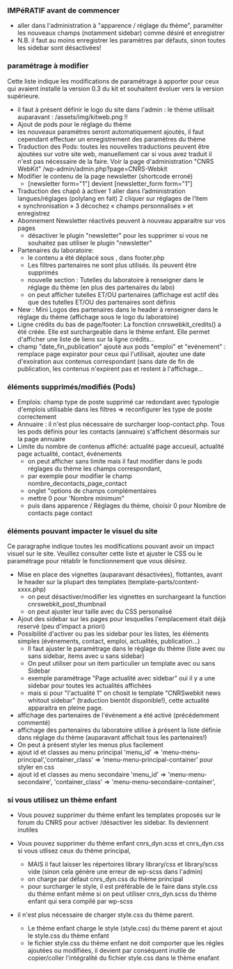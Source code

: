 ### IMPéRATIF avant de commencer
 * aller dans l'administration à "apparence / réglage du thème", paraméter les nouveaux champs (notamment sidebar) comme désiré et enregistrer 
 * N.B. il faut au moins enregistrer les paramètres par défauts, sinon toutes les sidebar sont désactivées!
 
### paramétrage à modifier
Cette liste indique les modifications de paramétrage à apporter pour ceux qui avaient installé la version 0.3 du kit et souhaitent évoluer vers la version supérieure. 
 * il faut à présent définir le logo du site dans l'admin : le thème utilisait auparavant : /assets/img/kitweb.png !!
 * Ajout de pods pour le réglage du thème
  *  les nouveaux paramètres seront automatiquement ajoutés, il faut cependant effectuer un enregistrement des paramètres du thème
 * Traduction des Pods: toutes les nouvelles traductions peuvent être ajoutées sur votre site web, manuellement car si vous avez traduit il n'est pas nécessaire de la faire. Voir la page d'administration "CNRS WebKit" /wp-admin/admin.php?page=CNRS-Webkit
 * Modifier le contenu de la page newsletter (shortcode erroné)
   * [newsletter form="1"]  devient [newsletter_form form="1"] 
 * Traduction des chapô à activer
   1 aller dans l’administration langues/réglages (polylang en fait)
   2 cliquer sur réglages de l’item « synchronisation »
   3 décochez « champs personnalisés » et enregistrez
 * Abonnement Newsletter réactivés peuvent à nouveau apparaitre sur vos pages
   * désactiver le plugin "newsletter" pour les supprimer si vous ne souhaitez pas utiliser le plugin "newsletter"
 * Partenaires du laboratoire: 
   * le contenu a été déplacé sous <!-- .content-area -->, dans footer.php
   * Les filtres partenaires ne sont plus utilisés. ils peuvent être supprimés
   * nouvelle section : Tutelles du laboratoire à renseigner dans le réglage du thème (en plus des partenaires du labo)
   * on peut afficher tutelles ET/OU partenaires (affichage est actif dès que des tutelles ET/OU des partenaires sont définis
 * New : Mini Logos des partenaires dans le header à renseigner dans le réglage du thème (affichage sous le logo du laboratoire)
 * Ligne crédits du bas de page/footer:  La fonction cnrswebkit_credits() a été créée. Elle est surchargeable dans le thème enfant. Elle permet d'afficher une liste de liens sur la ligne crédits... 
 * champ "date_fin_publication" ajouté aux pods "emploi" et "evénement" : remplace page expirator pour ceux qui l'utilisait, ajoutez une date d'exoiration aux contenus correspondant (sans date de fin de publication, les contenus n'expirent pas et restent à l'affichage...  
### éléments supprimés/modifiés (Pods)
 * Emplois: champ type de poste supprimé car redondant avec typologie d'emplois utilisable dans les filtres => reconfigurer les type de poste correctement
 * Annuaire : il n'est plus nécessaire de surcharger loop-contact.php. Tous les pods définis pour les contacts (annuaire) s'affichent désormais sur la page annuaire
 * Limite du nombre de contenus affiché: actualité page accueuil, actualité page actualité, contact, événements
   * on peut afficher sans limite mais il faut modifier dans le pods réglages du thème les champs correspondant, 
   * par exemple pour modifier le champ nombre_decontacts_page_contact
   * onglet "options de champs complémentaires
   * mettre 0 pour 'Nombre minimum"
   * puis dans apparence / Réglages du thème, choisir 0 pour Nombre de contacts page contact
 
### éléments pouvant impacter le visuel du site
 Ce paragraphe indique toutes les modifications pouvant avoir un impact visuel sur le site. Veuillez consulter cette liste et ajuster le CSS ou le paramétrage pour rétablir le fonctionnement que vous désirez. 
 
 * Mise en place des vignettes (auparavant désactivées), flottantes, avant le header sur la plupart des templates (template-parts/content-xxxx.php)
   * on peut désactiver/modifier les vignettes en surchargeant la function cnrswebkit_post_thumbnail
   * on peut ajuster leur taille avec du CSS personalisé
 * Ajout des sidebar sur les pages pour lesquelles l'emplacement était déjà reservé (peu d'impact a priori) 
 * Possibilité d'activer ou pas les sidebar pour les listes, les éléments simples (événements, contact, emploi, actualités, publication...)
   * Il faut ajuster le paramétrage dans le réglage du thème (liste avec ou sans sidebar, items avec u sans sidebar)
   * On peut utiliser pour un item particulier un template avec ou sans Sidebar
   * exemple paramétrage "Page actualité avec sidebar" oui il y a une sidebar pour toutes les actualités affichées 
   * mais si pour "l'actualité 1" on chosit le template "CNRSwebkit news whitout sidebar"  (traduction bientôt disponible!), cette actualité apparaitra en pleine page.  
 * affichage des partenaires de l'événement a été activé (précédemment commenté)
 * affichage des partenaires du laboratoire utilise à présent la liste définie dans réglage du thème (auparavant affichait tous les partenaires!) 
 * On peut à présent styler les menus plus facilement 
  * ajout id et classes au menu principal 'menu_id' => 'menu-menu-principal','container_class' => 'menu-menu-principal-container' pour styler en css
  * ajout id et classes au menu secondaire 'menu_id' => 'menu-menu-secondaire', 'container_class' => 'menu-menu-secondaire-container',  
   
    
### si vous utilisez un thème enfant
 * Vous pouvez supprimer du thème enfant les templates proposés sur le forum du CNRS pour activer /désactiver les sidebar. Ils deviennent inutiles    
 * Vous pouvez supprimer du thème enfant cnrs_dyn.scss et cnrs_dyn.css si vous utlisez ceux du thème principal, 
   * MAIS il faut laisser les répertoires library library/css et library/scss vide (sinon cela génère une erreur de wp-scss dans l'admin)  
   * on charge par défaut cnrs_dyn.css du thème principal
   * pour surcharger le style, il est préférable de le faire dans style.css du thème enfant même si on peut utiliser cnrs_dyn.scss  du thème enfant qui sera compilé par wp-scss
     
 * il n'est plus nécessaire de charger style.css du thème parent. 
   * Le thème enfant charge le style (style.css) du thème parent et ajout le style.css du thème enfant
   * le fichier style.css du thème enfant ne doit comporter que les règles ajoutées ou modifiées, 
   il devient par conséquent inutile de copier/coller l'intégralité du fichier style.css dans le thème enafant